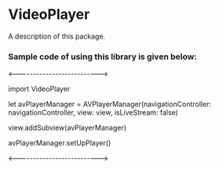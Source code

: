 # VideoPlayer

A description of this package.

### Sample code of using this library is given below:

<-------------------------->

import VideoPlayer

let avPlayerManager = AVPlayerManager(navigationController: navigationController, view: view, isLiveStream: false)
        
view.addSubview(avPlayerManager)
        
avPlayerManager.setUpPlayer()

<-------------------------->
